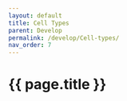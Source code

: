 ```yaml
---
layout: default
title: Cell Types
parent: Develop
permalink: /develop/Cell-types/
nav_order: 7
---
```


# {{ page.title }}